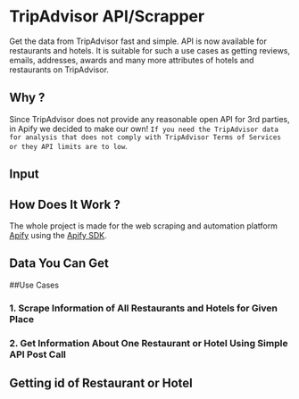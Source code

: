 # TripAdvisor API/Scrapper
Get the data from TripAdvisor fast and simple. API is now available for restaurants and hotels.
It is suitable for such a use cases as getting reviews, emails, addresses, awards  and many more attributes of hotels and restaurants on TripAdvisor.
## Why ?
Since TripAdvisor does not provide any reasonable open API for 3rd parties, in Apify we decided to make our own!
```If you need the TripAdvisor data for analysis that does not comply with TripAdvisor Terms of Services or they API limits are to low```.

## Input


## How Does It Work ? 
The whole project is made for the web scraping and automation platform [Apify](https://www.apify.com/) using the [Apify SDK](https://sdk.apify.com/).
## Data You Can Get

##Use Cases
### 1. Scrape Information of All Restaurants and Hotels for Given Place
### 2. Get Information About One Restaurant or Hotel Using Simple API Post Call

## Getting id of Restaurant or Hotel


